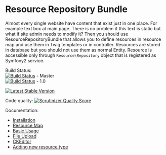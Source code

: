 # Resource Repository Bundle

Almost every single website have content that exist just in one place. For example text box at main page.
There is no problem if this text is static but what if site admin needs to modify it?
Then you should use ResourceRepositoryBundle that allows you to define resources in resource map and use them in Twig
templates or in controller. Resources are stored in database but you should not use them as normal Entity.
Resource is accessible only through ``Resource\Repository`` object that is registered as Symfony2 service.

Build Status:  
[![Build Status](https://travis-ci.org/fsi-open/resource-repository-bundle.png?branch=master)](https://travis-ci.org/fsi-open/resource-repository-bundle) - Master  
[![Build Status](https://travis-ci.org/fsi-open/resource-repository-bundle.png?branch=1.0)](https://travis-ci.org/fsi-open/resource-repository-bundle) - 1.0  

[![Latest Stable Version](https://poser.pugx.org/fsi/resource-repository-bundle/v/stable.png)](https://packagist.org/packages/fsi/resource-repository-bundle)

Code quality:
[![Scrutinizer Quality Score](https://scrutinizer-ci.com/g/fsi-open/resource-repository-bundle/badges/quality-score.png?s=d40261524da1024a92e98b410d97a6568745b06a)](https://scrutinizer-ci.com/g/fsi-open/resource-repository-bundle/)

Documentation:

* [Installation](Resources/docs/installation.md)
* [Resource Map](Resources/docs/resource_map.md)
* [Basic Usage](Resources/docs/basic_usage.md)
* [File Upload](Resources/docs/file_upload.md)
* [CKEditor](Resources/docs/fsi_ckeditor.md)
* [Adding new resource type](Resources/docs/adding_new_resource_type.md)
